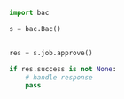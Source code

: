 <!-- Start SDK Example Usage [usage] -->
```python
import bac

s = bac.Bac()


res = s.job.approve()

if res.success is not None:
    # handle response
    pass

```
<!-- End SDK Example Usage [usage] -->